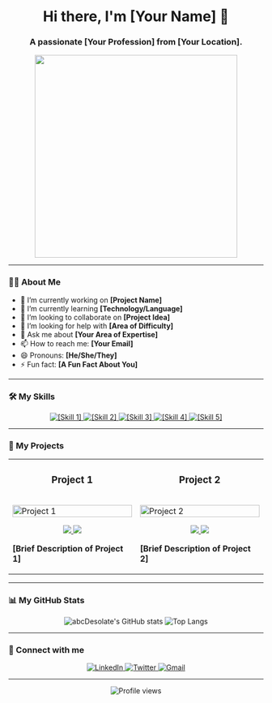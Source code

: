 <div align="center">

  <h1>Hi there, I'm [Your Name] 👋</h1>

  <h3>A passionate [Your Profession] from [Your Location].</h3>

  <img src="https://media.giphy.com/media/v1.Y2lkPTc5MGI3NjExM3ZxbGFzYnV3bHk5dGR2c3V0d2J1dDRqYm1pMW1henRjZzZob214eCZlcD12MV9pbnRlcm5hbF9naWZfYnlfaWQmY3Q9Zw/bGgsc5hpueFgs/giphy.gif" width="400" />

</div>

---

### 👨‍💻 About Me

- 🔭 I’m currently working on **[Project Name]**
- 🌱 I’m currently learning **[Technology/Language]**
- 👯 I’m looking to collaborate on **[Project Idea]**
- 🤔 I’m looking for help with **[Area of Difficulty]**
- 💬 Ask me about **[Your Area of Expertise]**
- 📫 How to reach me: **[Your Email]**
- 😄 Pronouns: **[He/She/They]**
- ⚡ Fun fact: **[A Fun Fact About You]**

---

### 🛠️ My Skills

<div align="center">
  <a href="[Link to Skill 1]">
    <img src="https://img.shields.io/badge/[Skill_1]-%23[Hex_Color]?style=for-the-badge&logo=[Logo_Name]&logoColor=white" alt="[Skill 1]" />
  </a>
  <a href="[Link to Skill 2]">
    <img src="https://img.shields.io/badge/[Skill_2]-%23[Hex_Color]?style=for-the-badge&logo=[Logo_Name]&logoColor=white" alt="[Skill 2]" />
  </a>
  <a href="[Link to Skill 3]">
    <img src="https://img.shields.io/badge/[Skill_3]-%23[Hex_Color]?style=for-the-badge&logo=[Logo_Name]&logoColor=white" alt="[Skill 3]" />
  </a>
  <a href="[Link to Skill 4]">
    <img src="https://img.shields.io/badge/[Skill_4]-%23[Hex_Color]?style=for-the-badge&logo=[Logo_Name]&logoColor=white" alt="[Skill 4]" />
  </a>
  <a href="[Link to Skill 5]">
    <img src="https://img.shields.io/badge/[Skill_5]-%23[Hex_Color]?style=for-the-badge&logo=[Logo_Name]&logoColor=white" alt="[Skill 5]" />
  </a>
</div>

---

### 🚀 My Projects

<table width="100%">
  <tr>
    <td width="50%" valign="top">
      <h3 align="center">Project 1</h3>
      <br />
      <a target="_blank" href="[Link to Project 1]">
        <img src="[Image/GIF of Project 1]" width="100%" alt="Project 1"/>
      </a>
      <br />
      <p align="center">
        <a href="[Link to Repo 1]" target="_blank">
          <img src="https://img.shields.io/badge/GitHub-100000?style=for-the-badge&logo=github&logoColor=white" />
        </a>
        <a href="[Link to Live Demo 1]" target="_blank">
          <img src="https://img.shields.io/badge/Website-DC143C?style=for-the-badge&logo=google-chrome&logoColor=white" />
        </a>
      </p>
      <p><strong>[Brief Description of Project 1]</strong></p>
    </td>
    <td width="50%" valign="top">
      <h3 align="center">Project 2</h3>
      <br />
      <a target="_blank" href="[Link to Project 2]">
        <img src="[Image/GIF of Project 2]" width="100%" alt="Project 2"/>
      </a>
      <br />
      <p align="center">
        <a href="[Link to Repo 2]" target="_blank">
          <img src="https://img.shields.io/badge/GitHub-100000?style=for-the-badge&logo=github&logoColor=white" />
        </a>
        <a href="[Link to Live Demo 2]" target="_blank">
          <img src="https://img.shields.io/badge/Website-DC143C?style=for-the-badge&logo=google-chrome&logoColor=white" />
        </a>
      </p>
      <p><strong>[Brief Description of Project 2]</strong></p>
    </td>
  </tr>
</table>

---

### 📊 My GitHub Stats

<p align="center">
  <img src="https://github-readme-stats.vercel.app/api?username=abcDesolate&show_icons=true&theme=radical" alt="abcDesolate's GitHub stats" />
  <img src="https://github-readme-stats.vercel.app/api/top-langs/?username=abcDesolate&layout=compact&theme=radical" alt="Top Langs" />
</p>

---

### 🔗 Connect with me

<p align="center">
  <a href="https://linkedin.com/in/[Your-Username]" target="_blank">
    <img src="https://img.shields.io/badge/LinkedIn-0077B5?style=for-the-badge&logo=linkedin&logoColor=white" alt="LinkedIn"/>
  </a>
  <a href="https://twitter.com/[Your-Username]" target="_blank">
    <img src="https://img.shields.io/badge/Twitter-1DA1F2?style=for-the-badge&logo=twitter&logoColor=white" alt="Twitter"/>
  </a>
  <a href="mailto:[Your-Email]">
    <img src="https://img.shields.io/badge/Gmail-D14836?style=for-the-badge&logo=gmail&logoColor=white" alt="Gmail"/>
  </a>
</p>

---

<p align="center">
  <img src="https://komarev.com/ghpvc/?username=abcDesolate&label=Profile%20views&color=0e75b6&style=flat" alt="Profile views" />
</p>
